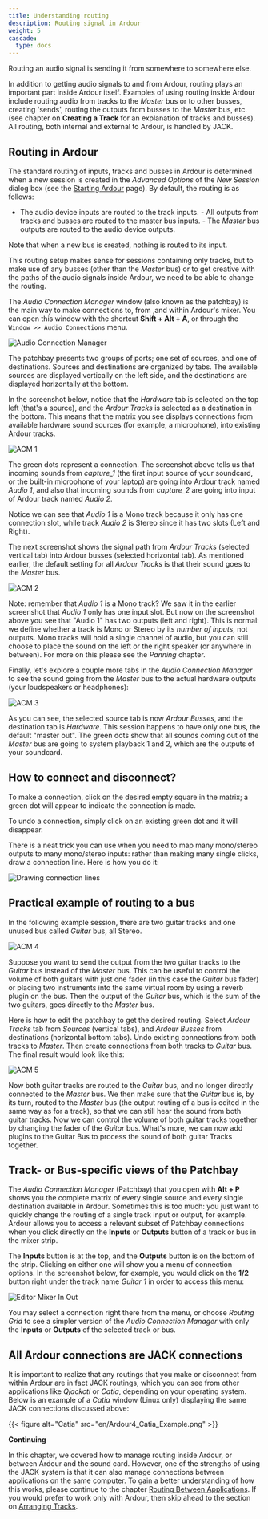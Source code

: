 ```yaml
---
title: Understanding routing
description: Routing signal in Ardour
weight: 5
cascade:
  type: docs
---
```


Routing an audio signal is sending it from somewhere to somewhere else.

In addition to getting audio signals to and from Ardour, routing plays an important part inside Ardour itself. Examples of using routing inside Ardour include routing audio from tracks to the _Master_ bus or to other busses, creating 'sends', routing the outputs from busses to the _Master_ bus, etc. (see chapter on **Creating a Track** for an explanation of tracks and busses). All routing, both internal and external to Ardour, is handled by JACK.

## Routing in Ardour

The standard routing of inputs, tracks and busses in Ardour is determined when a new session is created in the _Advanced Options_ of the _New Session_ dialog box (see the [Starting Ardour](../../getting-started/starting-ardour-on-ubuntu/) page). By default, the routing is as follows:

- The audio device inputs are routed to the track inputs. - All outputs from tracks and busses are routed to the master bus inputs. - The _Master_ bus outputs are routed to the audio device outputs.

Note that when a new bus is created, nothing is routed to its input.

This routing setup makes sense for sessions containing only tracks, but to make use of any busses (other than the _Master_ bus) or to get creative with the paths of the audio signals inside Ardour, we need to be able to change the routing. 

The _Audio Connection Manager_ window (also known as the patchbay) is the main way to make connections to, from ,and within Ardour's mixer. You can open this window with the shortcut **Shift + Alt + A**, or through the `Window >> Audio Connections` menu.

![Audio Connection Manager](en/ardour7-audio-connections-in-menu.png?width=40vw)

The patchbay presents two groups of ports; one set of sources, and one of destinations. Sources and destinations are organized by tabs. The available sources are displayed vertically on the left side, and the destinations are displayed horizontally at the bottom.

In the screenshot below, notice that the _Hardware_ tab is selected on the top left (that's a source), and the *_Ardour Tracks_* is selected as a destination in the bottom. This means that the matrix you see displays connections from available hardware sound sources (for example, a microphone), into existing Ardour tracks.  

![ACM 1](en/ardour7-audio-connection-manager-1.png?width=40vw)

The green dots represent a connection. The screenshot above tells us that incoming sounds from _capture\_1_ (the first input source of your soundcard, or the built-in microphone of your laptop) are going into Ardour track named _Audio 1_, and also that incoming sounds from _capture\_2_ are going into input of Ardour track named _Audio 2_. 

Notice we can see that _Audio 1_ is a Mono track because it only has one connection slot, while track _Audio 2_ is Stereo since it has two slots (Left and Right).

The next screenshot shows the signal path from _Ardour Tracks_ (selected vertical tab) into Ardour busses (selected horizontal tab). As mentioned earlier, the default setting for all _Ardour Tracks_ is that their sound goes to the _Master_ bus.

![ACM 2](en/ardour7-audio-connection-manager-2.png?width=40vw)

Note: remember that _Audio 1_ is a Mono track? We saw it in the earlier screenshot that _Audio 1_ only has one input slot. But now on the screenshot above you see that "Audio 1" has two outputs (left and right). This is normal: we define whether a track is Mono or Stereo by its *number of inputs*, not outputs. Mono tracks will hold a single channel of audio, but you can still choose to place the sound on the left or the right speaker (or anywhere in between). For more on this  please see the _Panning_ chapter.

Finally, let's explore a couple more tabs in the _Audio Connection Manager_ to see the sound going from the _Master_ bus to the actual hardware outputs (your loudspeakers or headphones):

![ACM 3](en/ardour7-audio-connection-manager-3.png?width=40vw)

As you can see, the selected source tab is now _Ardour Busses_, and the destination tab is _Hardware_. This session happens to have only one bus, the default "master out". The green dots show that all sounds coming out of the _Master_ bus are going to system playback 1 and 2, which are the outputs of your soundcard. 

## How to connect and disconnect?

To make a connection, click on the desired empty square in the matrix; a green dot will appear to indicate the connection is made.

To undo a connection, simply click on an existing green dot and it will disappear.

There is a neat trick you can use when you need to map many mono/stereo outputs to many mono/stereo inputs: rather than making many single clicks, draw a connection line. Here is how you do it:

![Drawing connection lines](en/ardour7-drawing-connection-lines.gif?height=75vh)

## Practical example of routing to a bus

In the following example session, there are two guitar tracks and one unused bus called _Guitar_ bus, all Stereo.

![ACM 4](en/ardour7-audio-connection-manager-4.png?width=30vw)

Suppose you want to send the output from the two guitar tracks to the _Guitar_ bus instead of the _Master_ bus. This can be useful to control the volume of both guitars with just one fader (in this case the _Guitar_ bus fader) or placing two instruments into the same virtual room by using a reverb plugin on the bus. Then the output of the _Guitar_ bus, which is the sum of the two guitars, goes directly to the _Master_ bus.

Here is how to edit the patchbay to get the desired routing. Select _Ardour Tracks_ tab from _Sources_ (vertical tabs), and _Ardour Busses_ from destinations (horizontal bottom tabs). Undo existing connections from both tracks to _Master_. Then create connections from both tracks to _Guitar_ bus. The final result would look like this: 

![ACM 5](en/ardour7-audio-connection-manager-5.png?width=40vw)

Now both guitar tracks are routed to the _Guitar_ bus, and no longer directly connected to the _Master_ bus. We then make sure that the _Guitar_ bus is, by its turn, routed to the _Master_ bus (the output routing of a bus is edited in the same way as for a track), so that we can still hear the sound from both guitar tracks. Now we can control the volume of both guitar tracks together by changing the fader of the _Guitar_ bus. What's more, we can now add plugins to the Guitar Bus to process the sound of both guitar Tracks together.

## Track- or Bus-specific views of the Patchbay

The _Audio Connection Manager_ (Patchbay) that you open with **Alt + P** shows you  the complete matrix of every single source and every single destination available in Ardour. Sometimes this is too much: you just want to quickly change the routing of a single track input or output, for example. Ardour allows you to access a relevant subset of Patchbay connections when you click directly on the **Inputs** or **Outputs** button of a track or bus in the mixer strip.

The **Inputs** button is at the top, and the **Outputs** button is on the bottom of the  strip. Clicking on either one will show you a menu of connection options. In the  screenshot below, for example, you would click on the **1/2** button right under the track name _Guitar 1_ in order to access this menu:

![Editor Mixer In Out](en/ardour7-editor-mixer-in-out.png?width=30vw)

You may select a connection right there from the menu, or choose _Routing Grid_  to see a simpler version of the _Audio Connection Manager_ with only the **Inputs** or **Outputs** of the selected track or bus. 

## All Ardour connections are JACK connections

It is important to realize that any routings that you make or disconnect from within Ardour are in fact JACK routings, which you can see from other applications like _Qjackctl_ or _Catia_, depending on your operating system. Below is an example of a _Catia_ window (Linux only) displaying the same JACK connections discussed above:

{{< figure alt="Catia" src="en/Ardour4_Catia_Example.png" >}} 

**Continuing**

In this chapter, we covered how to manage routing inside Ardour, or between Ardour and the sound card. However, one of the strengths of using the JACK system is that it can also manage connections between applications on the same computer. To gain a better understanding of how this works, please continue to the chapter [Routing Between Applications](/recording/routing-between-applications/). If you would prefer to work only with Ardour, then skip ahead to the section on [Arranging Tracks](/editing-sessions/arranging-tracks/).
